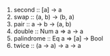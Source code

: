 1. second :: [a] -> a
2. swap :: (a, b) -> (b, a)
3. pair :: a -> b -> (a, b)
4. double :: Num a => a -> a
5. palindrome :: Eq a => [a] -> Bool
6. twice :: (a -> a) -> a -> a
